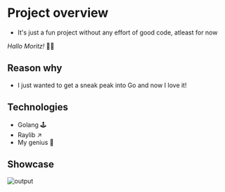 # Project overview
- It's just a fun project without any effort of good code, atleast for now

_Hallo Moritz!_ 👨‍💻

## Reason why
- I just wanted to get a sneak peak into Go and now I love it!

## Technologies
- Golang 🕹️
- Raylib ↗️
- My genius 🧠

## Showcase
![output](https://github.com/RickyDane/gorl/assets/82893522/0d5daf4a-a85c-47fc-9a85-b3828fe0f85e)
